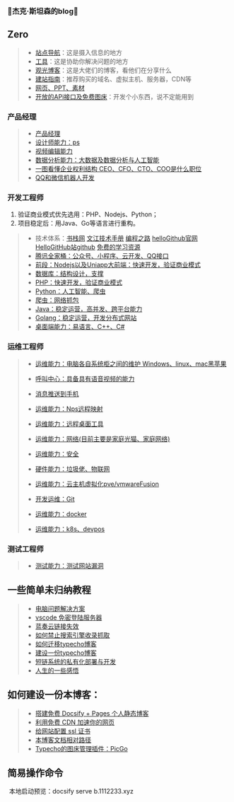 ### 👋杰克·斯坦森的blog👋

## Zero

> * [站点导航](Note/index/index.md)：这是摄入信息的地方
> * [工具](Note/index/tools.md)：这是协助你解决问题的地方
> * [观光博客](Note/index/blogs.md)：这是大佬们的博客，看他们在分享什么
> * [建站指南](Note/index/res.md)：推荐购买的域名、虚拟主机、服务器，CDN等
> * [网页、PPT、素材](Note/other/Yuanmares.md)
> * [开放的APi接口及免费图床](Note/other/apis.md)：开发个小东西，说不定能用到

### 产品经理

> * [产品经理](Note/tx_company/product.md)
> * [设计师能力：ps](Note/TechN/design/ndex.md)
> * [视频编辑能力](Note/TechN/Video.md)
> * [数据分析能力：大数据及数据分析与人工智能](Note/TechN/BigData/index.md)
> * [一图看懂企业权利结构 CEO、CFO、CTO、COO是什么职位](Note/tx_company/compay_jiagou.md)
> * [QQ和微信机器人开发](Note/TechN/Reboot/index.md)

### 开发工程师

1. 验证商业模式优先选用：PHP、Nodejs、Python；
2. 项目稳定后：用Java、Go等语言进行重构。

> * 技术体系：[书栈网](https://www.bookstack.cn/)   [文江技术手册](https://www.wenjiangs.com/doc)   [编程之路](https://github.com/rd2coding/Road2Coding) [helloGithub官网](https://hellogithub.com/) [HelloGitHub站github](https://github.com/521xueweihan/HelloGitHub)  [免费的学习资源](https://github.com/aluismoya/EbookFoundation-free-programming-books)
> * [腾讯全家桶：公众号、小程序、云开发、QQ接口](Note/TechN/Tencent.md)
> * [前段：Nodejs以及Uniapp大前端：快速开发，验证商业模式](Note/TechN/Nodejs/index.md)
> * [数据库：结构设计，支撑](Note/TechN/Databases/index.md)
> * [PHP：快速开发，验证商业模式](Note/TechN/php/index.md)
> * [Python：人工智能、爬虫](Note/TechN/python/index.md)
> * [爬虫：网络抓包](Note/TechN/Network/Zhuabao/index.md)
> * [Java：稳定运营，高并发、跨平台能力](Note/TechN/Java/index.md)
> * [Golang：稳定运营，开发分布式网站](Note/TechN/Golang/index.md)
> * [桌面端能力：易语言、C++、C#](Note/TechN/Epl.md)

### 运维工程师

> * [运维能力：电脑各自系统柜之间的维护 Windows、linux、mac黑苹果](Note/TechN/Server/index.md)
> * [呼叫中心：具备具有语音视频的能力](Note/TechN/callcenter/index.md)
> * [消息推送到手机](Note/TechN/Push/index.md)
> * [运维能力：Nps远程映射](Note/Service/nps.md)
> * [运维能力：远程桌面工具](Note/Doc/yuan-cheng.md)
> * [运维能力：网络(目前主要是家庭光猫、家庭网络)](Note/TechN/Network/index.md)
> * [运维能力：安全](Note/TechN/Safe/index.md)
> * [硬件能力：垃圾佬、物联网](Note/TechN/Hardware/index.md)
> * [运维能力：云主机虚拟化pve/vmwareFusion](Note/TechN/VMware/index.md)
>
> 
>
> * [开发运维：Git](Note/TechN/Git/index.md)
> * [运维能力：docker](Note/TechN/Server/docker.md)
> * [运维能力：k8s、devpos](Note/TechN/Cloudcomputing/index.md)

### 测试工程师

> * [测试能力：测试网站漏洞](Note/TechN/Test.md)

## 一些简单未归纳教程

> * [电脑问题解决方案](Note/Service/s1.md)
> * [vscode 免密登陆服务器](vscode-ssh/vscode-ssh.md)
> * [蓝奏云链接失效](Note/other/lanzou.md)
> * [如何禁止搜索引擎收录抓取](Note/other/seo.md)
> * [如何迁移typecho博客](Note/other/typecho.md)
> * [建设一份typecho博客](Note/other/typechobuild.md)
> * [短链系统的私有化部署与开发](Note/other/short-link.md)
> * [人生的一些感悟](Note/index/Think.md)

## 如何建设一份本博客：

> * [搭建免费 Docsify + Pages 个人静态博客](new-blog/README.md)
> * [利用免费 CDN 加速你的网页](speedup-web/speedup-web.md)
> * [给网站配置 ssl 证书](ssl-ngnix/README.md)
> * [本博客文档相对路径](https://www.wenjiangs.com/doc/docsifyjs-configuration)
> * [Typecho的图床管理插件：PicGo](https://molunerfinn.com/PicGo/)

## 简易操作命令

​	本地启动预览：docsify serve      b.1112233.xyz
